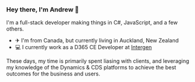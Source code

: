 ### Hey there, I'm Andrew 👋

I'm a full-stack developer making things in C#, JavaScript, and a few others.
- ✈ I'm from Canada, but currently living in Auckland, New Zealand
- 💻 I currently work as a D365 CE Developer at [Intergen](https://intergen.co.nz)

These days, my time is primarily spent liasing with clients, and leveraging my knowledge of the Dynamics & CDS platforms to achieve the best outcomes for the business and users.
